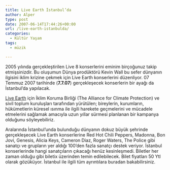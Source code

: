 ```yaml
---
title: Live Earth İstanbul’da
author: Alper
type: post
date: 2007-06-14T17:44:26+00:00
url: /live-earth-istanbulda/
categories:
  - Kültür Yaşam
tags:
  - müzik

---
```

2005 yılında gerçekleştirilen Live 8 konserlerini eminim birçoğunuz takip etmişsinizdir. Bu oluşumun Dünya prodüktörü Kevin Wall bu sefer dünyanın ilgisini iklim krizine çekmek için Live Earth konserlerini düzenliyor. 07 Temmuz 2007 tarihinde (**7.7.07**) gerçekleşecek konserlerin bir ayağı da İstanbul&#8217;da yapılacak.

[Live Earth][1] için İklim Koruma Birliği (The Alliance for Climate Protection) ve sivil toplum kuruluşları tarafından yürütülen; bireylerin, kurumların, hükümetlerin küresel ısınma ile ilgili harekete geçmelerini ve mücadele etmelerini sağlamak amacıyla uzun yıllar sürmesi planlanan bir kampanya olduğunu söyleyebiliriz.

Aralarında İstanbul&#8217;unda bulunduğu dünyanın dokuz büyük şehrinde gerçekleşecek Live Earth konserlerine Red Hot Chili Peppers, Madonna, Bon Jovi, Genesis, Alicia Keys, Cameron Diaz, Roger Waters, The Police gibi sanatçı ve grupların yer aldığı 100’den fazla sanatçı destek veriyor. İstanbul konserlerinde hangi sanatçıların çıkacağı henüz kesinleşmedi. Biletler her zaman olduğu gibi biletix üzerinden temin edilebilecek. Bilet fiyatları 50 Ytl olarak gözüküyor. İstanbul ile ilgili tüm ayrıntılara buradan bakabilirsiniz.

 [1]: https://www.liveearth.org/